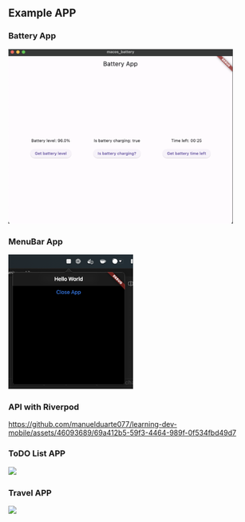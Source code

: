 ## Example APP

### Battery App

<img src="assets/battery_app.png" width="450">

### MenuBar App

<img src="assets/menu_bar.png" width="250">

###  API with Riverpod

https://github.com/manuelduarte077/learning-dev-mobile/assets/46093689/69a412b5-59f3-4464-989f-0f534fbd49d7


### ToDO List APP
<img src="https://github.com/manuelduarte077/learning-dev-mobile/assets/46093689/49c73058-eec3-4f86-adbb-0b0122bb826d)https://github.com/manuelduarte077/learning-dev-mobile/assets/46093689/49c73058-eec3-4f86-adbb-0b0122bb826d" width="250">

### Travel APP

<img src="https://github.com/manuelduarte077/learning-dev-mobile/assets/46093689/14894dd5-ed5d-4f98-af16-b96ec16c1330" width="250">
